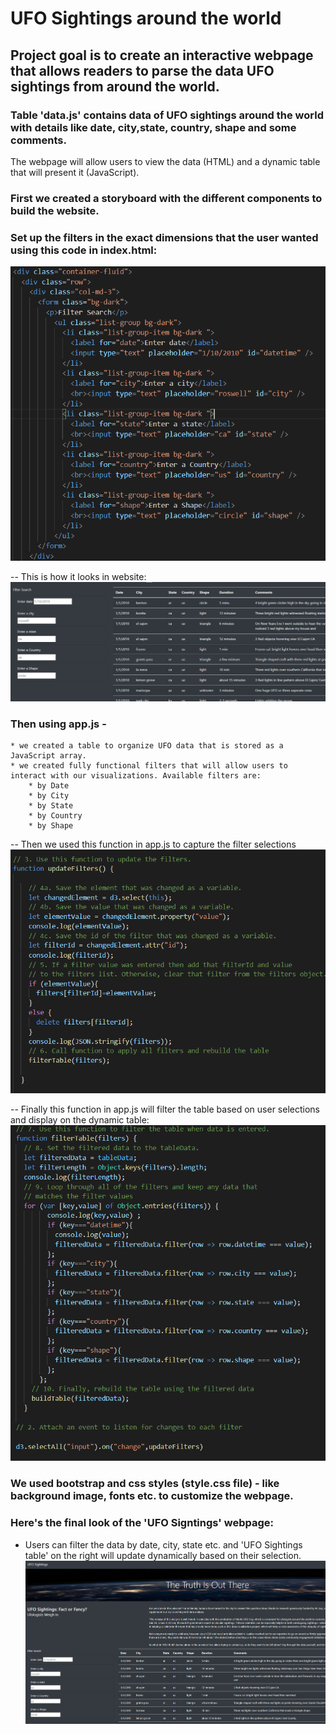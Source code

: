 # UFO Sightings around the world

## Project goal is to create an interactive webpage that allows readers to parse the data UFO sightings from around the world. 

### Table 'data.js' contains data of UFO sightings around the world with details like date, city,state, country, shape and some comments. 
The webpage will allow users to view the data (HTML) and a dynamic table that will present it (JavaScript).

### First we created a storyboard with the different components to build the website.

### Set up the filters in the exact dimensions that the user wanted using this code in index.html:
![index.html filter-setup]( https://github.com/JoRanjit/UFOs/blob/main/static/Images/filters%20in%20html.PNG)

-- This is how it looks in website:
![website filters]( https://github.com/JoRanjit/UFOs/blob/main/static/Images/filters%20update.PNG)

### Then using app.js - 
    * we created a table to organize UFO data that is stored as a JavaScript array.
    * we created fully functional filters that will allow users to interact with our visualizations. Available filters are:
        * by Date
        * by City
        * by State
        * by Country
        * by Shape
-- Then we used this function in app.js to capture the filter selections
![app.js updatefilters]( https://github.com/JoRanjit/UFOs/blob/main/static/Images/updateFilters%20code.PNG)

-- Finally this function in app.js will filter the table based on user selections and display on the dynamic table:
![app.js filterTable]( https://github.com/JoRanjit/UFOs/blob/main/static/Images/filterTable.PNG)

### We used bootstrap and css styles (style.css file) - like background image, fonts etc. to customize the webpage.

### Here's the final look of the 'UFO Signtings' webpage:
  * Users can filter the data by date, city, state etc. and 'UFO Sightings table' on the right will update dynamically based on their selection.
![Webpage]( https://github.com/JoRanjit/UFOs/blob/main/static/Images/webpage.PNG)
